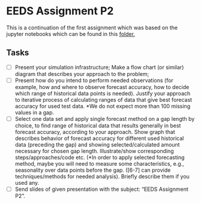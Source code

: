 # EEDS Assignment P2

This is a continuation of the first assignment which was based on the jupyter notebooks which can be found in this [folder.](https://github.com/gentrexha/energy_efficient_ds/tree/master/Assignment%20P1/notebooks)

## Tasks
- [ ] Present your simulation infrastructure; Make a flow chart (or similar) diagram that describes your approach to the problem;
- [ ] Present how do you intend to perform needed observations (for example, how and where to observe forecast accuracy, how to decide which range of historical data points is needed). Justify your approach to iterative process of calculating ranges of data that give best forecast accuracy for used test data. *We do not expect more than 100 missing values in a gap.
- [ ] Select one data set and apply single forecast method on a gap length by choice, to find range of historical data that results generally in best forecast accuracy, according to your approach.
Show graph that describes behavior of forecast accuracy for different used historical data (preceding the gap) and showing selected/calculated amount necessary for chosen gap length. Illustrate/show corresponding steps/approaches/code etc. (*In order to apply selected forecasting method, maybe you will need to measure some characteristics, e.g., seasonality over data points before the gap. ([6-7] can provide techniques/methods for needed analysis). Briefly describe them if you used any.
- [ ] Send slides of given presentation with the subject: “EEDS Assignment P2”.
